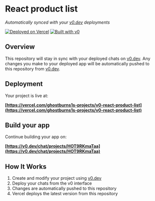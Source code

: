 # React product list

*Automatically synced with your [v0.dev](https://v0.dev) deployments*

[![Deployed on Vercel](https://img.shields.io/badge/Deployed%20on-Vercel-black?style=for-the-badge&logo=vercel)](https://vercel.com/ghostburns1s-projects/v0-react-product-list)
[![Built with v0](https://img.shields.io/badge/Built%20with-v0.dev-black?style=for-the-badge)](https://v0.dev/chat/projects/HOT9RKmaTaa)

## Overview

This repository will stay in sync with your deployed chats on [v0.dev](https://v0.dev).
Any changes you make to your deployed app will be automatically pushed to this repository from [v0.dev](https://v0.dev).

## Deployment

Your project is live at:

**[https://vercel.com/ghostburns1s-projects/v0-react-product-list](https://vercel.com/ghostburns1s-projects/v0-react-product-list)**

## Build your app

Continue building your app on:

**[https://v0.dev/chat/projects/HOT9RKmaTaa](https://v0.dev/chat/projects/HOT9RKmaTaa)**

## How It Works

1. Create and modify your project using [v0.dev](https://v0.dev)
2. Deploy your chats from the v0 interface
3. Changes are automatically pushed to this repository
4. Vercel deploys the latest version from this repository